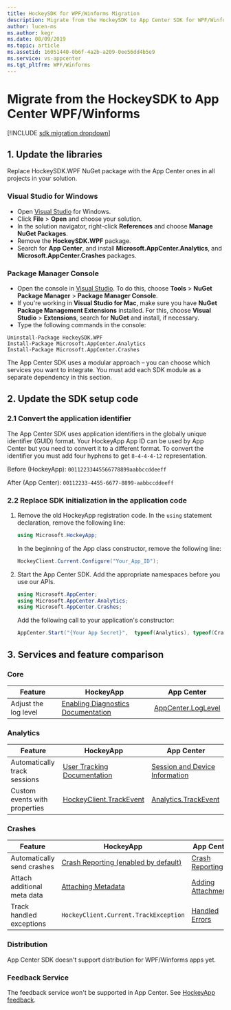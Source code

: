 ```yaml
---
title: HockeySDK for WPF/Winforms Migration
description: Migrate from the HockeySDK to App Center SDK for WPF/Winforms
author: lucen-ms
ms.author: kegr
ms.date: 08/09/2019
ms.topic: article
ms.assetid: 16051440-0b6f-4a2b-a209-0ee56dd4b5e9
ms.service: vs-appcenter
ms.tgt_pltfrm: WPF/Winforms
---
```


# Migrate from the HockeySDK to App Center WPF/Winforms
[!INCLUDE [sdk migration dropdown](includes/sdk-migration-dropdown.md)]

## 1. Update the libraries
Replace HockeySDK.WPF NuGet package with the App Center ones in all projects in your solution.

### Visual Studio for Windows
* Open [Visual Studio](https://visualstudio.microsoft.com/vs/) for Windows.
* Click **File** > **Open** and choose your solution.
* In the solution navigator, right-click **References** and choose **Manage NuGet Packages**.
* Remove the **HockeySDK.WPF** package.
* Search for **App Center**, and install **Microsoft.AppCenter.Analytics**, and **Microsoft.AppCenter.Crashes** packages.

### Package Manager Console
* Open the console in [Visual Studio](https://visualstudio.microsoft.com/vs/). To do this, choose **Tools** > **NuGet Package Manager** > **Package Manager Console**.
* If you're working in **Visual Studio for Mac**, make sure you have **NuGet Package Management Extensions** installed. For this, choose **Visual Studio** > **Extensions**, search for **NuGet** and install, if necessary.
* Type the following commands in the console:

```shell
Uninstall-Package HockeySDK.WPF
Install-Package Microsoft.AppCenter.Analytics
Install-Package Microsoft.AppCenter.Crashes
```

The App Center SDK uses a modular approach – you can choose which services you want to integrate. You must add each SDK module as a separate dependency in this section.

## 2. Update the SDK setup code
### 2.1 Convert the application identifier
The App Center SDK uses application identifiers in the globally unique identifier (GUID) format. Your HockeyApp App ID can be used by App Center but you need to convert it to a different format. To convert the identifier you must add four hyphens to get `8-4-4-4-12` representation.

Before (HockeyApp):
`00112233445566778899aabbccddeeff`

After (App Center):
`00112233-4455-6677-8899-aabbccddeeff`

### 2.2 Replace SDK initialization in the application code
1. Remove the old HockeyApp registration code.
    In the `using` statement declaration, remove the following line:

    ```csharp
    using Microsoft.HockeyApp;
    ```

    In the beginning of the App class constructor, remove the following line:

    ```csharp
    HockeyClient.Current.Configure("Your_App_ID");
    ```

2. Start the App Center SDK.
    Add the appropriate namespaces before you use our APIs.

    ```csharp
    using Microsoft.AppCenter;
    using Microsoft.AppCenter.Analytics;
    using Microsoft.AppCenter.Crashes;
    ```

    Add the following call to your application's constructor:

    ```csharp
    AppCenter.Start("{Your App Secret}",  typeof(Analytics), typeof(Crashes));
    ```

## 3. Services and feature comparison
### Core
Feature | HockeyApp | App Center
------- | --------- | ---
Adjust the log level | [Enabling Diagnostics Documentation](https://support.hockeyapp.net/kb/client-integration-windows-and-windows-phone/hockeyapp-for-applications-on-windows#4-1-enable-diagnostics-) | [AppCenter.LogLevel](~/sdk/other-apis/wpf-winforms.md#adjust-the-log-level)

### Analytics
Feature | HockeyApp | App Center
------- | --------- | ---
Automatically track sessions | [User Tracking Documentation](https://support.hockeyapp.net/kb/client-integration-windows-and-windows-phone/hockeyapp-for-applications-on-windows#3-3-user-tracking) | [Session and Device Information](~/sdk/analytics/windows.md#session-and-device-information)
Custom events with properties | [HockeyClient.TrackEvent](https://support.hockeyapp.net/kb/client-integration-windows-and-windows-phone/hockeyapp-for-applications-on-windows#3-6-event-tracking) | [Analytics.TrackEvent](~/sdk/analytics/windows.md#custom-events)

### Crashes
Feature | HockeyApp | App Center
------- | --------- | ---
Automatically send crashes | [Crash Reporting (enabled by default)](https://support.hockeyapp.net/kb/client-integration-windows-and-windows-phone/hockeyapp-for-applications-on-windows#3-1-crash-reporting) | [Crash Reporting](~/sdk/crashes/wpf-winforms.md)
Attach additional meta data | [Attaching Metadata](https://support.hockeyapp.net/kb/client-integration-windows-and-windows-phone/how-to-instrument-applications-on-windows-for-crash-reporting#2-2-collectors-api) | [Adding Attachments](~/sdk/crashes/wpf-winforms.md#add-attachments-to-a-crash-report)
Track handled exceptions | `HockeyClient.Current.TrackException` | [Handled Errors](~/sdk/crashes/wpf-winforms.md#handled-errors)

### Distribution

App Center SDK doesn't support distribution for WPF/Winforms apps yet.

### Feedback Service
The feedback service won't be supported in App Center. See [HockeyApp feedback](feedback.md).
